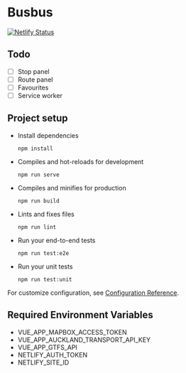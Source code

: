 # Busbus

[![Netlify Status](https://api.netlify.com/api/v1/badges/5d4a6825-e06a-4e34-ab06-6b344134bf97/deploy-status)](https://app.netlify.com/sites/busbus/deploys)

## Todo

- [ ] Stop panel
- [ ] Route panel
- [ ] Favourites
- [ ] Service worker

## Project setup
* Install dependencies
  ```
  npm install
  ```
* Compiles and hot-reloads for development
  ```
  npm run serve
  ```
* Compiles and minifies for production
  ```
  npm run build
  ```
* Lints and fixes files
  ```
  npm run lint
  ```
* Run your end-to-end tests
  ```
  npm run test:e2e
  ```
* Run your unit tests
  ```
  npm run test:unit
  ```
  
For customize configuration, see [Configuration Reference](https://cli.vuejs.org/config/).

## Required Environment Variables

* VUE_APP_MAPBOX_ACCESS_TOKEN
* VUE_APP_AUCKLAND_TRANSPORT_API_KEY
* VUE_APP_GTFS_API
* NETLIFY_AUTH_TOKEN
* NETLIFY_SITE_ID
